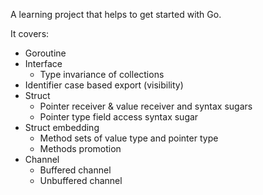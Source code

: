 A learning project that helps to get started with Go.

It covers:
- Goroutine
- Interface
    - Type invariance of collections
- Identifier case based export (visibility)
- Struct
    - Pointer receiver & value receiver and syntax sugars
    - Pointer type field access syntax sugar
- Struct embedding
    - Method sets of value type and pointer type
    - Methods promotion
- Channel
    - Buffered channel
    - Unbuffered channel
